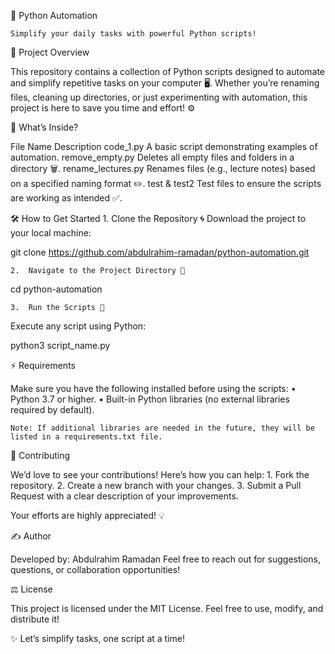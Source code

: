 🚀 Python Automation

	Simplify your daily tasks with powerful Python scripts!

📝 Project Overview

This repository contains a collection of Python scripts designed to automate and simplify repetitive tasks on your computer 🖥️.
Whether you’re renaming files, cleaning up directories, or just experimenting with automation, this project is here to save you time and effort! ⚙️

📂 What’s Inside?

File Name	Description
code_1.py	A basic script demonstrating examples of automation.
remove_empty.py	Deletes all empty files and folders in a directory 🗑️.
rename_lectures.py	Renames files (e.g., lecture notes) based on a specified naming format ✏️.
test & test2	Test files to ensure the scripts are working as intended ✅.

🛠️ How to Get Started
	1.	Clone the Repository 🌀
Download the project to your local machine:

git clone https://github.com/abdulrahim-ramadan/python-automation.git  


	2.	Navigate to the Project Directory 📁

cd python-automation  


	3.	Run the Scripts 🚀
Execute any script using Python:

python3 script_name.py  

⚡ Requirements

Make sure you have the following installed before using the scripts:
	•	Python 3.7 or higher.
	•	Built-in Python libraries (no external libraries required by default).

	Note: If additional libraries are needed in the future, they will be listed in a requirements.txt file.

🤝 Contributing

We’d love to see your contributions! Here’s how you can help:
	1.	Fork the repository.
	2.	Create a new branch with your changes.
	3.	Submit a Pull Request with a clear description of your improvements.

Your efforts are highly appreciated! 💡

✍️ Author

Developed by: Abdulrahim Ramadan
Feel free to reach out for suggestions, questions, or collaboration opportunities!

⚖️ License

This project is licensed under the MIT License. Feel free to use, modify, and distribute it!

✨ Let’s simplify tasks, one script at a time!